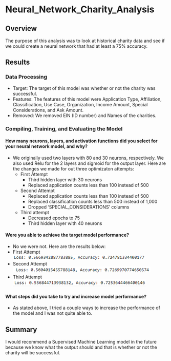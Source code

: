 # Neural_Network_Charity_Analysis

## Overview
The purpose of this analysis was to look at historical charity data and see if we could create a neural network that had at least a 75% accuracy.

## Results

### Data Processing
* Target: The target of this model was whether or not the charity was successful.
* Features: The features of this model were Application Type, Affiliation, Classification, Use Case, Organization, Income Amount, Special Considerations, and Ask Amount.
* Removed: We removed EIN (ID number) and Names of the charities.

### Compiling, Training, and Evaluating the Model
#### How many neurons, layers, and activation functions did you select for your neural network model, and why?
* We originally used two layers with 80 and 30 neurons, respectively. We also used Relu for the 2 layers and sigmoid for the output layer. Here are the changes we made for out three optimizaton attempts:
  * First Attempt
    * Third hidden layer with 30 neurons
    * Replaced application counts less than 100 instead of 500
  * Second Attempt
    *	Replaced application counts less than 100 instead of 500
    * Replaced classification counts less than 500 instead of 1,000
    * Dropped ‘SPECIAL_CONSIDERATIONS’ columns
  * Third attempt
    * Decreased epochs to 75
    * Third hidden layer with 40 neurons
 #### Were you able to achieve the target model performance?
 * No we were not. Here are the results below:
 * First Attempt
![](Resources/attempt_1.PNG)
 * Second Attempt
![](Resources/attempt_2.PNG)
* Third Attempt
![](Resources/attempt_3.PNG)

#### What steps did you take to try and increase model performance?
* As stated above, I tried a couple ways to increase the performance of the model and I was not quite able to.

## Summary
I would recommend a Supervised Machine Learning model in the future because we know what the output should and that is whether or not the charity will be successful. 



